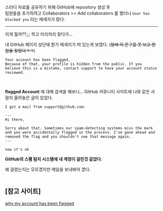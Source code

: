 스터디 자료를 공유하기 위해 GitHub에 repository 생성 후  
팀원들을 추가하려고 Collaborators >> Add collaborators 를 했더니 `User has blocked you` 라는 메세지가 떴다.

---

이게 뭘까??;;; 하고 이리저리 찾다가...

내 GitHub 페이지 상단에 뭔가 메세지가 떠 있는게 보였다. (~~첨에 이 문구를 못 보고 한참을 찾았다ㅋㅋ~~)

```
Your account has been flagged.
Because of that, your profile is hidden from the public. If you believe this is a mistake, contact support to have your account status reviewed.
```
<br/>  

**flagged Account** 에 대해 검색을 해보니... GitHub 커뮤니티 사이트에 나와 같은 사람이 올려놓은 글이 있었다.

```
I got a mail from support@github.com:

---
Hi there,

Sorry about that. Sometimes our spam-detecting systems miss the mark and you were accidentally flagged in the process. I've gone ahead and removed the flag and you shouldn't see that message again.
---

now it's ok
```
**GitHub의 스팸 탐지 시스템에 내 계정이 걸린것 같았다.**

왜 걸렸는지는 모르겠지만 메일을 보내봐야 겠다.  
<br/>  


## [참고 사이트]  
[why my account has been flagged](https://github.community/t5/How-to-use-Git-and-GitHub/why-my-account-has-been-flagged/td-p/1455) 